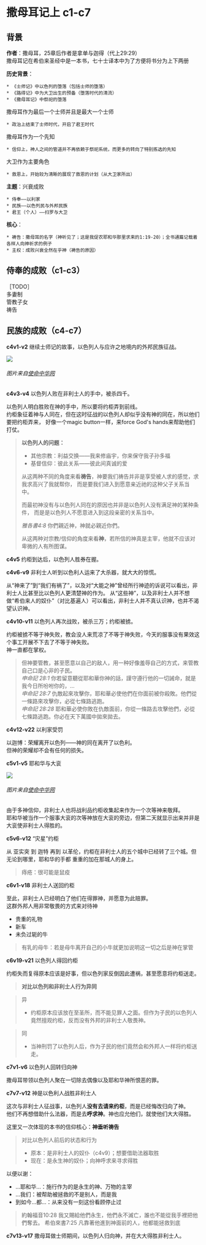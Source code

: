# 撒母耳记上 c1-c7





## 背景

**作者**：撒母耳，25章后作者是拿单与迦得（代上29:29）  
撒母耳记在希伯来圣经中是一本书，七十士译本中为了方便将书分为上下两册  

**历史背景**：

	* 《士师记》中以色列的堕落（包括士师的堕落）
	* 《路得记》中为大卫出生的预备（堕落时代的清流）
	* 《撒母耳记》中祭祀的堕落

撒母耳作为最后一个士师并且是最大一个士师

	* 政治上结束了士师时代，开启了君王时代

撒母耳作为一个先知

	* 信仰上，神人之间的管道并不再依赖于祭祀系统，而更多的转向了特别拣选的先知

大卫作为主要角色

	* 救恩上，开始较为清晰的展现了救恩的计划（从大卫家所出）

**主题**：兴衰成败

	* 侍奉——以利家
	* 民族——以色列民与外邦民族
	* 君王（个人）——扫罗与大卫

**核心**：

	* 祷告：撒母耳的名字（神听见了；这是我促农耶和华那里求来的1:19-20）；全书通篇记载着各样人向神祈求的例子
	* 主权：成败兴衰全然在乎神（祷告的原因）





## 侍奉的成败（c1-c3）

［TODO］  
多妻制  
管教子女  
祷告  





## 民族的成败（c4-c7）

**c4v1-v2** 继续士师记的故事，以色列人与应许之地境内的外邦民族征战。  

![](figs/4-7.gif)
###### 图片来自[使命中华网](http://www.fuyincn.org/)

**c4v3-v4** 以色列人败在非利士人的手中，被杀四千。  

以色列人明白胜败在神的手中，所以要将约柜弄到前线。  
约柜象征着神与人同在，但在这时征战的以色列人却似乎没有神的同在，所以他们要把约柜弄来，
好像一个magic button一样，来force God's hands来帮助他们打仗。  

> **以色列人的问题：**
> 
> 	* 其他宗教：利益交换——我来修庙宇，你来保守我子孙多福
> 	* 基督信仰：彼此关系——彼此间真诚的爱
> 
> 从这两种不同的角度来看**祷告**，神要我们祷告并非是享受被人求的感觉，求我求高兴了我就帮你，
> 而是要我们进入到愿意亲近祂的这种父子关系当中。
> 
> 而最初神没有与以色列人同在的原因也并非是以色列人没有满足神的某种条件，
> 而是是以色列人不愿意进入到这段亲密的关系当中。
> 
> *雅各書4:8* 你們親近神，神就必親近你們。
> 
> 从这两种对宗教/信仰的角度来看**神**，若所信的神真是主宰，他就不应该对卑微的人有所图谋。

**c4v5** 约柜到达后，以色列人胜券在握。

**c4v6-v9** 非利士人听到以色利人运来了大杀器，就大大的惊慌。

从“神来了”到“我们有祸了”，以及对“大能之神”曾经所行神迹的诉说可以看出，非利士人比甚至比以色列人更清楚神的作为。
从“这些神”，以及非利士人并不想做“希伯来人的奴仆”（对比基遍人）可以看出，非利士人并不真认识神，也并不渴望认识神。

**c4v10-v11** 以色列人再次战败，被杀三万；约柜被掳。

约柜被掳不等于神失败，教会没人来荒凉了不等于神失败，今天的服事没有果效这个事工开展不下去了不等于神失败。  
神一直都在掌权。  
> 但神要管教，甚至愿意以自己的敌人，用一种好像羞辱自己的方式，来管教自己口是心非的子民。  
> *申命記 28:1* 你若留意聽從耶和華你神的話，謹守遵行他的一切誡命，就是我今日所吩咐你的，...  
> *申命記 28:7* 仇敵起來攻擊你，耶和華必使他們在你面前被你殺敗。他們從一條路來攻擊你，必從七條路逃跑。  
> *申命記 28:28* 耶和華必使你敗在仇敵面前，你從一條路去攻擊他們，必從七條路逃跑。你必在天下萬國中拋來拋去。

**c4v12-v22** 以利家受罚  

以迦博：荣耀离开以色列——神的同在离开了以色利。  
但神的荣耀却不会有任何的损失。

**c5v1-v5** 耶和华与大衮

![](figs/Ark_trip.gif)
###### 图片来自[使命中华网](http://www.fuyincn.org/)

由于多神信仰，非利士人也将战利品约柜收集起来作为一个次等神来敬拜。  
耶和华被当作一个服事大衮的次等神放在大衮的旁边，但第二天就显示出来并非是大衮使非利士人得胜的。

**c5v6-v12** “灾星”约柜

从 亚实突 到 迦特 再到 以革伦，约柜在非利士人的五个城中已经转了三个城。但无论到哪里，耶和华的手都
重重的加在那城人的身上。  
> 痔疮：很可能是鼠疫

**c6v1-v18** 非利士人送回约柜

至此，非利士人已经明白了他们在得罪神，并愿意为此赔罪。  
这群外邦人用非常敬畏的方式来对待神

* 贵重的礼物
* 新车
* 未负过轭的牛

> 有乳的母牛：若是母牛离开自己的小牛就更加说明这一切之后是神在掌管


**c6v19-v21** 以色列人得回约柜

约柜失而复得原本应该是好事，但以色列家反倒因此遭祸，甚至愿意将约柜送走。

> **对比以色列和非利士人行为异同**

> 异
> 
> * 约柜原本应该放在至圣所，而不能见罪人之面。但作为子民的以色列人竟然擅观约柜，反而没有外邦的非利士人敬畏神。

> 同
> 
> * 当神刑罚了以色列人后，作为子民的他们竟然会和外邦人一样将约柜送走。


**c7v1-v6** 以色列人回转归向神  

撒母耳带领以色列人聚在一切除去偶像以及耶和华神所恨恶的罪。


**c7v7-v12** 神是以色利人战胜非利士人  

这次与非利士人征战事，以色列人**没有去请来约柜**，而是已经悔改归向了神。  
他们不再想借助什么法器，而是去**呼求神**。神也应允他们，就使他们大大得胜。

这里又一次体现的本书的信仰核心：**神垂听祷告**

> 对比以色列人前后的状态和行为  
>
> * 原本：是非利士人的奴仆（c4v9）；想要借助法器取胜
> * 现在：是永生神的奴仆；向神呼求来寻求得胜

以便以谢：

* ...耶和华...：施行作为的是永生的神、万物的主宰
* ...我们：被帮助被拯救的不是别人，而是我
* 到如今...都...：从来没有一刻这份看顾停止过

> 約翰福音10:28 我又賜給他們永生，他們永不滅亡，誰也不能從我手裡把他們奪去。
> 希伯來書7:25 凡靠著他進到神面前的人，他都能拯救到底


**c7v13-v17** 撒母耳做士师期间，以色列人归向神，并在大大得胜非利士人。



